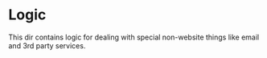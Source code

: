 # Logic

This dir contains logic for dealing with special non-website things like email and 3rd party services.

